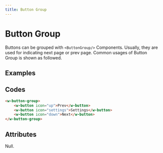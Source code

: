 ```yaml
---
title: Button Group
---
```


# Button Group

Buttons can be grouped with `<ButtonGroup/>` Components.
Usually, they are used for indicating next page or prev page. 
Common usages of Button Group is shown as followed.

## Examples
<ClientOnly>
  <demo-button-group></demo-button-group>
</ClientOnly>

## Codes
```html
<w-button-group>
    <w-button icon="up">Prev</w-button>
    <w-button icon="settings">Settings</w-button>
    <w-button icon="down">Next</w-button>
</w-button-group>
```

## Attributes
Null.
